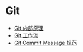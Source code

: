 # Git

- [Git 内部原理](/git/git-internals.md)
- [Git 工作流](/git/git-gong-zuo-liu.md)
- [Git Commit Message 规范](/git/git-commit-msg-spec.md)
